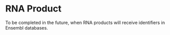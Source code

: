 # RNA Product

To be completed in the future, when RNA products will receive identifiers in Ensembl databases.
